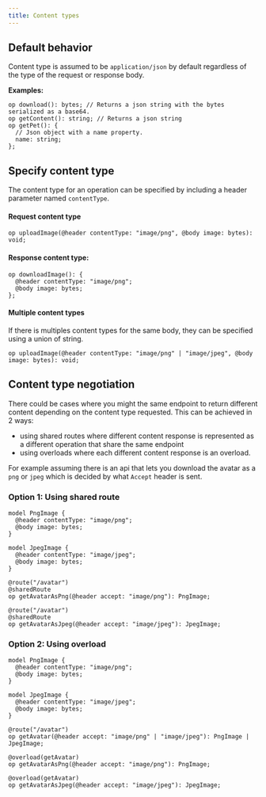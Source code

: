 ```yaml
---
title: Content types
---
```


## Default behavior

Content type is assumed to be `application/json` by default regardless of the type of the request or response body.

**Examples:**

```typespec
op download(): bytes; // Returns a json string with the bytes serialized as a base64.
op getContent(): string; // Returns a json string
op getPet(): {
  // Json object with a name property.
  name: string;
};
```

## Specify content type

The content type for an operation can be specified by including a header parameter named `contentType`.

#### Request content type

```typespec
op uploadImage(@header contentType: "image/png", @body image: bytes): void;
```

#### Response content type:

```typespec
op downloadImage(): {
  @header contentType: "image/png";
  @body image: bytes;
};
```

#### Multiple content types

If there is multiples content types for the same body, they can be specified using a union of string.

```typespec
op uploadImage(@header contentType: "image/png" | "image/jpeg", @body image: bytes): void;
```

## Content type negotiation

There could be cases where you might the same endpoint to return different content depending on the content type requested. This can be achieved in 2 ways:

- using shared routes where different content response is represented as a different operation that share the same endpoint
- using overloads where each different content response is an overload.

For example assuming there is an api that lets you download the avatar as a `png` or `jpeg` which is decided by what `Accept` header is sent.

### Option 1: Using shared route

```tsp
model PngImage {
  @header contentType: "image/png";
  @body image: bytes;
}

model JpegImage {
  @header contentType: "image/jpeg";
  @body image: bytes;
}

@route("/avatar")
@sharedRoute
op getAvatarAsPng(@header accept: "image/png"): PngImage;

@route("/avatar")
@sharedRoute
op getAvatarAsJpeg(@header accept: "image/jpeg"): JpegImage;
```

### Option 2: Using overload

```tsp
model PngImage {
  @header contentType: "image/png";
  @body image: bytes;
}

model JpegImage {
  @header contentType: "image/jpeg";
  @body image: bytes;
}

@route("/avatar")
op getAvatar(@header accept: "image/png" | "image/jpeg"): PngImage | JpegImage;

@overload(getAvatar)
op getAvatarAsPng(@header accept: "image/png"): PngImage;

@overload(getAvatar)
op getAvatarAsJpeg(@header accept: "image/jpeg"): JpegImage;
```
